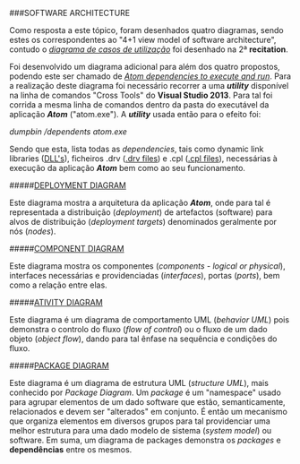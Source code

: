 ###SOFTWARE ARCHITECTURE

Como resposta a este tópico, foram desenhados quatro diagramas, sendo estes os correspondentes ao "4+1 view model of software architecture", contudo o [*diagrama de casos de utilização*](https://raw.githubusercontent.com/DiogoXRP/atom/master/ESOF-docs/AtomUseCaseDiagram.jpg) foi desenhado na 2ª **recitation**.

Foi desenvolvido um diagrama adicional para além dos quatro propostos, podendo este ser chamado de [*Atom dependencies to execute and run*](https://raw.githubusercontent.com/DiogoXRP/atom/master/ESOF-docs/AtomDependenciesDiagram.jpg). Para a realização deste diagrama foi necessário recorrer a uma **_utility_** disponível na linha de comandos "Cross Tools" do **Visual Studio 2013**. Para tal foi corrida a mesma linha de comandos dentro da pasta do executável da aplicação **_Atom_** ("atom.exe"). A **_utility_** usada então para o efeito foi:

*dumpbin /dependents atom.exe*

Sendo que esta, lista todas as *dependencies*, tais como dynamic link libraries ([DLL's](https://support.microsoft.com/en-us/kb/815065)), ficheiros .drv ([.drv files](http://file.org/extension/drv)) e .cpl ([.cpl files](https://support.microsoft.com/en-us/kb/149648)), necessárias à execução da aplicação **_Atom_** bem como ao seu funcionamento.

#####[DEPLOYMENT DIAGRAM](https://raw.githubusercontent.com/DiogoXRP/atom/master/ESOF-docs/AtomOriginalDeploymentDiagram.jpg)

Este diagrama mostra a arquitetura da aplicação **_Atom_**, onde para tal é representada a distribuição (*deployment*) de artefactos (software) para alvos de distribuição (*deployment targets*) denominados geralmente por nós (*nodes*).

#####[COMPONENT DIAGRAM](https://raw.githubusercontent.com/DiogoXRP/atom/master/ESOF-docs/AtomComponentDiagram.jpg)

Este diagrama mostra os componentes (*components - logical or physical*), interfaces necessárias e providenciadas (*interfaces*), portas (*ports*), bem como a relação entre elas.

#####[ATIVITY DIAGRAM](https://raw.githubusercontent.com/DiogoXRP/atom/master/ESOF-docs/AtomAtivityDiagram.jpg)

Este diagrama é um diagrama de comportamento UML (*behavior UML*) pois demonstra o controlo do fluxo (*flow of control*) ou o fluxo de um dado objeto (*object flow*), dando para tal ênfase na sequência e condições do fluxo.

#####[PACKAGE DIAGRAM](https://raw.githubusercontent.com/DiogoXRP/atom/master/ESOF-docs/AtomPackageDiagram.jpg)

Este diagrama é um diagrama de estrutura UML (*structure UML*), mais conhecido por *Package Diagram*.
Um *package* é um "namespace" usado para agrupar elementos de um dado software que estão, semanticamente, relacionados e devem ser "alterados" em conjunto. É então um mecanismo que organiza elementos em diversos grupos para tal providenciar uma melhor estrutura para uma dado modelo de sistema (*system model*) ou software.
Em suma, um diagrama de packages demonstra os *packages* e **dependências** entre os mesmos.
